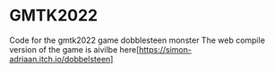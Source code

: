 # GMTK2022
Code for the gmtk2022 game dobblesteen monster
The web compile version of the game is aivilbe here[https://simon-adriaan.itch.io/dobbelsteen] 
